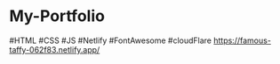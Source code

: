 # My-Portfolio

#HTML
#CSS
#JS
#Netlify
#FontAwesome
#cloudFlare
https://famous-taffy-062f83.netlify.app/
